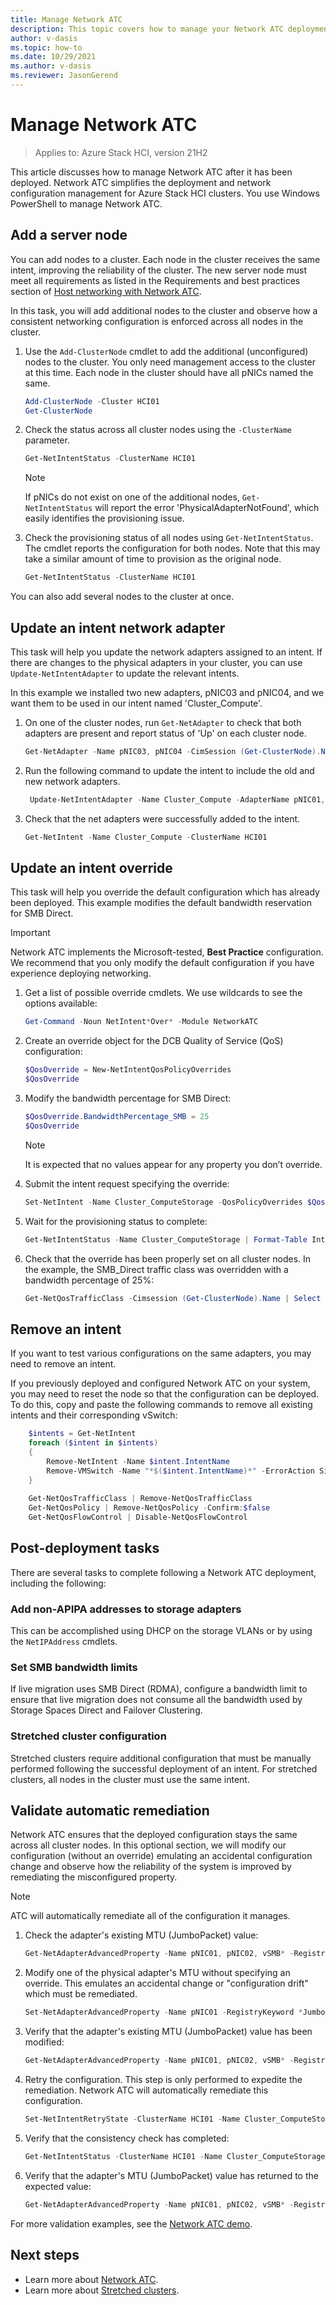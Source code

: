 ```yaml
---
title: Manage Network ATC
description: This topic covers how to manage your Network ATC deployment.
author: v-dasis
ms.topic: how-to
ms.date: 10/29/2021
ms.author: v-dasis
ms.reviewer: JasonGerend
---
```


# Manage Network ATC

> Applies to: Azure Stack HCI, version 21H2

This article discusses how to manage Network ATC after it has been deployed. Network ATC simplifies the deployment and network configuration management for Azure Stack HCI clusters. You use Windows PowerShell to manage Network ATC.

## Add a server node

You can add nodes to a cluster. Each node in the cluster receives the same intent, improving the reliability of the cluster. The new server node must meet all requirements as listed in the Requirements and best practices section of [Host networking with Network ATC](../deploy/network-atc.md).

In this task, you will add additional nodes to the cluster and observe how a consistent networking configuration is enforced across all nodes in the cluster.

1. Use the `Add-ClusterNode` cmdlet to add the additional (unconfigured) nodes to the cluster. You only need management access to the cluster at this time. Each node in the cluster should have all pNICs named the same.

    ```powershell
    Add-ClusterNode -Cluster HCI01
    Get-ClusterNode
    ```

1. Check the status across all cluster nodes using the `-ClusterName` parameter.

    ```powershell
    Get-NetIntentStatus -ClusterName HCI01
    ```

    > [!NOTE]
    > If pNICs do not exist on one of the additional nodes, `Get-NetIntentStatus` will report the error 'PhysicalAdapterNotFound', which easily identifies the provisioning issue.

1. Check the provisioning status of all nodes using `Get-NetIntentStatus`. The cmdlet reports the configuration for both nodes. Note that this may take a similar amount of time to provision as the original node.

    ```powershell
    Get-NetIntentStatus -ClusterName HCI01
    ```

You can also add several nodes to the cluster at once.

## Update an intent network adapter

This task will help you update the network adapters assigned to an intent. If there are changes to the physical adapters in your cluster, you can use `Update-NetIntentAdapter` to update the relevant intents. 

In this example we installed two new adapters, pNIC03 and pNIC04, and we want them to be used in our intent named 'Cluster_Compute'.

1. On one of the cluster nodes, run `Get-NetAdapter` to check that both adapters are present and report status of 'Up' on each cluster node. 

    ``` powershell
    Get-NetAdapter -Name pNIC03, pNIC04 -CimSession (Get-ClusterNode).Name | Select Name, PSComputerName
    ```

1. Run the following command to update the intent to include the old and new network adapters. 

    ``` powershell
     Update-NetIntentAdapter -Name Cluster_Compute -AdapterName pNIC01,pNIC02,pNIC03,pNIC04 -ClusterName HCI01
    ```

1. Check that the net adapters were successfully added to the intent.

    ``` powershell
    Get-NetIntent -Name Cluster_Compute -ClusterName HCI01
    ```


## Update an intent override

This task will help you override the default configuration which has already been deployed. This example modifies the default bandwidth reservation for SMB Direct.

> [!IMPORTANT]
> Network ATC implements the Microsoft-tested, **Best Practice** configuration. We recommend that you only modify the default configuration if you have experience deploying networking.


1. Get a list of possible override cmdlets. We use wildcards to see the options available:

    ```powershell
    Get-Command -Noun NetIntent*Over* -Module NetworkATC
    ```

1. Create an override object for the DCB Quality of Service (QoS) configuration:

    ```powershell
    $QosOverride = New-NetIntentQosPolicyOverrides
    $QosOverride
    ```

1. Modify the bandwidth percentage for SMB Direct:

    ```powershell
    $QosOverride.BandwidthPercentage_SMB = 25
    $QosOverride
    ```

    > [!NOTE]
    >It is expected that no values appear for any property you don’t override.

1. Submit the intent request specifying the override:

    ```powershell
    Set-NetIntent -Name Cluster_ComputeStorage -QosPolicyOverrides $QosOverride
    ```

1. Wait for the provisioning status to complete:

    ```powershell
    Get-NetIntentStatus -Name Cluster_ComputeStorage | Format-Table IntentName, Host, ProvisioningStatus, ConfigurationStatus
    ```

1. Check that the override has been properly set on all cluster nodes. In the example, the SMB_Direct traffic class was overridden with a bandwidth percentage of 25%:

    ```powershell
    Get-NetQosTrafficClass -Cimsession (Get-ClusterNode).Name | Select PSComputerName, Name, Priority, Bandwidth
    ```

## Remove an intent

If you want to test various configurations on the same adapters, you may need to remove an intent. 

If you previously deployed and configured Network ATC on your system, you may need to reset the node so that the configuration can be deployed. To do this, copy and paste the following commands to remove all existing intents and their corresponding vSwitch:

```powershell
    $intents = Get-NetIntent
    foreach ($intent in $intents)
    {
        Remove-NetIntent -Name $intent.IntentName
        Remove-VMSwitch -Name "*$($intent.IntentName)*" -ErrorAction SilentlyContinue -Force
    }
    
    Get-NetQosTrafficClass | Remove-NetQosTrafficClass
    Get-NetQosPolicy | Remove-NetQosPolicy -Confirm:$false
    Get-NetQosFlowControl | Disable-NetQosFlowControl
```

## Post-deployment tasks

There are several tasks to complete following a Network ATC deployment, including the following:

### Add non-APIPA addresses to storage adapters

This can be accomplished using DHCP on the storage VLANs or by using the `NetIPAddress` cmdlets.

### Set SMB bandwidth limits

If live migration uses SMB Direct (RDMA), configure a bandwidth limit to ensure that live migration does not consume all the bandwidth used by Storage Spaces Direct and Failover Clustering.

### Stretched cluster configuration

Stretched clusters require additional configuration that must be manually performed following the successful deployment of an intent. For stretched clusters, all nodes in the cluster must use the same intent.

## Validate automatic remediation
Network ATC ensures that the deployed configuration stays the same across all cluster nodes. In this optional section, we will modify our configuration (without an override) emulating an accidental configuration change and observe how the reliability of the system is improved by remediating the misconfigured property.

>[!NOTE]
> ATC will automatically remediate all of the configuration it manages.

1. Check the adapter's existing MTU (JumboPacket) value:

    ```powershell
    Get-NetAdapterAdvancedProperty -Name pNIC01, pNIC02, vSMB* -RegistryKeyword *JumboPacket -Cimsession (Get-ClusterNode).Name
    ```

1. Modify one of the physical adapter's MTU without specifying an override. This emulates an accidental change or "configuration drift" which must be remediated.

    ```powershell
    Set-NetAdapterAdvancedProperty -Name pNIC01 -RegistryKeyword *JumboPacket -RegistryKeyword *JumboPacket -RegistryValue 4088
    ```

1. Verify that the adapter's existing MTU (JumboPacket) value has been modified:

    ```powershell
    Get-NetAdapterAdvancedProperty -Name pNIC01, pNIC02, vSMB* -RegistryKeyword *JumboPacket -Cimsession (Get-ClusterNode).Name
    ```

1. Retry the configuration. This step is only performed to expedite the remediation. Network ATC will automatically remediate this configuration.

    ```powershell
    Set-NetIntentRetryState -ClusterName HCI01 -Name Cluster_ComputeStorage
    ```

1. Verify that the consistency check has completed:

    ```powershell
    Get-NetIntentStatus -ClusterName HCI01 -Name Cluster_ComputeStorage
    ```

1. Verify that the adapter's MTU (JumboPacket) value has returned to the expected value:

    ```powershell
    Get-NetAdapterAdvancedProperty -Name pNIC01, pNIC02, vSMB* -RegistryKeyword *JumboPacket -Cimsession (Get-ClusterNode).Name
    ```

For more validation examples, see the [Network ATC demo](https://youtu.be/Z8UO6EGnh0k).

## Next steps

- Learn more about [Network ATC](../concepts/network-atc-overview.md). 
- Learn more about [Stretched clusters](../concepts/stretched-clusters.md).